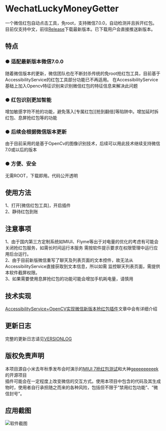 # WechatLuckyMoneyGetter
一个微信红包自动点击工具，免root，支持微信7.0.0，自动检测并且拆开红包。<br>
目前仅支持中文，前往[Release](https://github.com/LnJan/WechatLuckyMoneyGetter/releases)下载最新版本。已下载用户会直接推送新版本。<br>

## 特点
### ● 适配最新版本微信7.0.0
随着微信版本的更新，微信团队也在不断封杀传统的免root抢红包工具，目前基于AccessibilityService的红包工具部分功能已不再适用。
在AccessibilityService基础上加入Opencv特征识别来识别微信红包的特征信息来解决此问题
### ● 红包识别更加智能
增加敏感字符不抢的功能，避免落入[专属红包]\[抢到翻倍]等陷阱中。增加延时拆红包、息屏抢红包等的功能
### ● 后续会根据微信版本更新
由于目前采用的是基于OpenCv的图像识别技术，后续可以用此技术继续支持微信7.0或以后的版本
### ● 方便、安全
无需ROOT，下载即用。代码公开透明     
## 使用方法
1、打开[微信红包工具]，开启插件<br>
2、静待红包到账
    
## 注意事项
1、由于国内第三方定制系统如MIUI、Flyme等出于对电量的优化的考虑有可能会关闭抢红包服务，如需长时间运行本服务
需按软件提示要求在权限管理中运行应用后台运行。<br>
2、由于目前新版微信重写了聊天及列表页面的文本控件，故无法从AccessibilityService直接获取到文本信息，所以如需
监控聊天列表页面，需提供本软件截屏权限。<br>
3、如果需要使用息屏抢红包的功能可能会增加手机耗电量，请慎用

## 技术实现
[AccessibilityService+OpenCV实现微信新版本抢红包插件](https://www.jianshu.com/p/c269a1a1866b)文章中会有详细介绍
    
## 更新日志
完整的更新日志请见[VERSIONLOG](https://github.com/LnJan/WechatLuckyMoneyGetter/blob/master/VERSIONLOG.md)
## 版权免责声明
本项目源自小米去年秋季发布会时演示的[MIUI 7抢红包测试](https://github.com/XiaoMi/LuckyMoneyTool)和大神[geeeeeeeeek](https://github.com/geeeeeeeeek/WeChatLuckyMoney)的开源项目<br>
插件可能会在一定程度上改变微信的交互方式。使用本项目中包含的代码及其生成物时，使用者自行承担随之而来的各种风险，包括但不限于“禁用红包功能”、“微信封号”。

## 应用截图
![软件截图](https://github.com/LnJan/WechatLuckyMoneyGetter/blob/master/screenshot.jpg)
